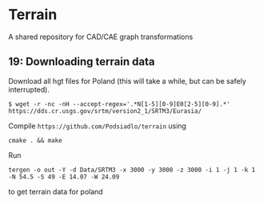 # Terrain
A shared repository for CAD/CAE graph transformations

## 19: Downloading terrain data
Download all hgt files for Poland (this will take a while, but can be safely interrupted).

```$ wget -r -nc -nH --accept-regex='.*N[1-5][0-9]E0[2-5][0-9].*' https://dds.cr.usgs.gov/srtm/version2_1/SRTM3/Eurasia/```

Compile `https://github.com/Podsiadlo/terrain` using

```cmake . && make```

Run 

```tergen -o out -Y -d Data/SRTM3 -x 3000 -y 3000 -z 3000 -i 1 -j 1 -k 1 -N 54.5 -S 49 -E 14.07 -W 24.09```

to get terrain data for poland
